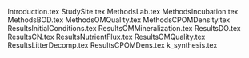 Introduction.tex
StudySite.tex
MethodsLab.tex
MethodsIncubation.tex
MethodsBOD.tex
MethodsOMQuality.tex
MethodsCPOMDensity.tex
ResultsInitialConditions.tex
ResultsOMMineralization.tex
ResultsDO.tex
ResultsCN.tex
ResultsNutrientFlux.tex
ResultsOMQuality.tex
ResultsLitterDecomp.tex
ResultsCPOMDens.tex
k_synthesis.tex